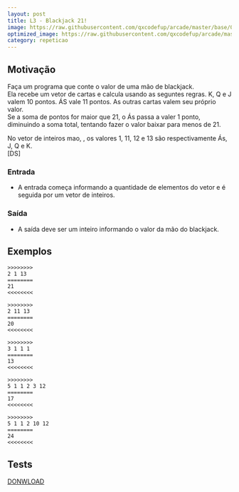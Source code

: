 ```yaml
---
layout: post
title: L3 - Blackjack 21!
image: https://raw.githubusercontent.com/qxcodefup/arcade/master/base/063/__capa.jpg
optimized_image: https://raw.githubusercontent.com/qxcodefup/arcade/master/base/.thumb/063/Readme.jpg
category: repeticao
---
```

<!-- DON'T EDIT THIS FILE, GENERATED BY SCRIPT -->
<!-- DON'T EDIT THIS FILE, GENERATED BY SCRIPT -->
<!-- DON'T EDIT THIS FILE, GENERATED BY SCRIPT -->
<!-- DON'T EDIT THIS FILE, GENERATED BY SCRIPT -->
<!-- DON'T EDIT THIS FILE, GENERATED BY SCRIPT -->



## Motivação

Faça um programa que conte o valor de uma mão de blackjack.  
Ela recebe um vetor de cartas e calcula usando as seguntes regras. K, Q e J valem 10 pontos. ÁS vale 11 pontos. As outras cartas valem seu próprio valor.  
Se a soma de pontos for maior que 21, o Ás passa a valer 1 ponto, diminuindo a soma total, tentando fazer o valor baixar para menos de 21.  
  
No vetor de inteiros mao, , os valores 1, 11, 12 e 13 são respectivamente Ás, J, Q e K.  
\[DS\]

### Entrada

- A entrada começa informando a quantidade de elementos do vetor e é seguida por um vetor de inteiros.  

### Saída

- A saída deve ser um inteiro informando o valor da mão do blackjack.

## Exemplos

```
>>>>>>>>
2 1 13
========
21
<<<<<<<<

>>>>>>>>
2 11 13
========
20
<<<<<<<<

>>>>>>>>
3 1 1 1
========
13
<<<<<<<<

>>>>>>>>
5 1 1 2 3 12
========
17
<<<<<<<<

>>>>>>>>
5 1 1 2 10 12  
========
24
<<<<<<<<
```


## Tests
[DONWLOAD](https://raw.githubusercontent.com/qxcodefup/arcade/master/base/063/t.tio)

